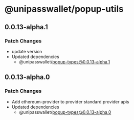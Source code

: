 # @unipasswallet/popup-utils

## 0.0.13-alpha.1

### Patch Changes

- update version
- Updated dependencies
  - @unipasswallet/popup-types@0.0.13-alpha.1

## 0.0.13-alpha.0

### Patch Changes

- Add ethereum-provider to provider standard provider apis
- Updated dependencies
  - @unipasswallet/popup-types@0.0.13-alpha.0
